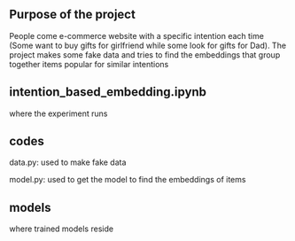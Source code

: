 ## Purpose of the project
<p> People come e-commerce website with a specific intention each time (Some want to buy gifts for girlfriend while some look for gifts for Dad). The project makes some fake data and tries to find the embeddings that group together items popular for similar intentions 

## intention_based_embedding.ipynb
<p> where the experiment runs

## codes
<p> data.py: used to make fake data
<p> model.py: used to get the model to find the embeddings of items

## models
<p> where trained models reside

